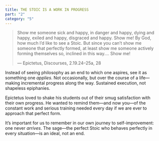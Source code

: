 ```yaml
---
title: THE STOIC IS A WORK IN PROGRESS
part: "2"
category: "5"
---
```


> Show me someone sick and happy, in danger and happy, dying and happy, exiled and happy, disgraced and happy. Show me! By God, how much I’d like to see a Stoic. But since you can’t show me someone that perfectly formed, at least show me someone actively forming themselves so, inclined in this way.... Show me!
>
> — Epictetus, Discourses, 2.19.24–25a, 28

Instead of seeing philosophy as an end to which one aspires, see it as something one _applies_. Not occasionally, but over the course of a life—making incremental progress along the way. Sustained execution, not shapeless epiphanies.

Epictetus loved to shake his students out of their smug satisfaction with their own progress. He wanted to remind them—and now you—of the constant work and serious training needed every day if we are ever to approach that perfect form.

It’s important for us to remember in our own journey to self-improvement: one never _arrives_. The sage—the perfect Stoic who behaves perfectly in every situation—is an ideal, not an end.

